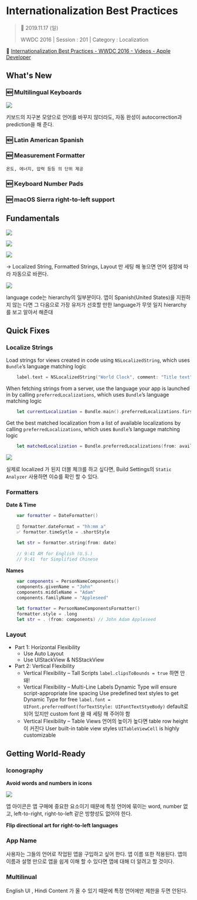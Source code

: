 # Internationalization Best Practices

> 📅 2019.11.17 (일)
>
> WWDC 2016 | Session : 201 | Category : Localization


🔗 [Internationalization Best Practices - WWDC 2016 - Videos - Apple Developer](https://developer.apple.com/videos/play/wwdc2016/201/)

## What's New

### 🆕 Multilingual Keyboards

![](/Jinha/images/Internationalization-Best-Practices-1.png)

키보드의 지구본 모양으로 언어를 바꾸지 않더라도, 자동 완성이 autocorrection과 prediction을 해 준다.

### 🆕 Latin American Spanish

### 🆕 Measurement Formatter

    온도, 에너지, 압력 등등 의 단위 제공

### 🆕 Keyboard Number Pads

### 🆕 macOS Sierra right-to-left support

## Fundamentals

![](/Jinha/images/Internationalization-Best-Practices-2.png)

![](/Jinha/images/Internationalization-Best-Practices-3.png)

![](/Jinha/images/Internationalization-Best-Practices-4.png)

→ Localized String, Formatted Strings, Layout 만 세팅 해 놓으면 언어 설정에 따라 자동으로 바뀐다.

![](/Jinha/images/Internationalization-Best-Practices-5.png)

language code는 hierarchy의 일부분이다. 앱이 Spanish(United States)을 지원하지 않는 다면 그 다음으로 가장 유저가 선호할 만한 language가 무엇 일지 hierarchy를 보고 알아서 해준대

## Quick Fixes

### Localize Strings

Load strings for views created in code using `NSLocalizedString`, which uses `Bundle`’s language matching logic

```Swift
    label.text = NSLocalizedString("World Clock", comment: "Title text")
```

When fetching strings from a server, use the language your app is launched in by calling `preferredLocalizations`, which uses `Bundle`’s language matching logic

```Swift
    let currentLocalization = Bundle.main().preferredLocalizations.first
```

Get the best matched localization from a list of available localizations by calling `preferredLocalizations`, which uses `Bundle`’s language matching logic

```Swift
    let matchedLocalization = Bundle.preferredLocalizations(from: available).first
```

![](/Jinha/images/Internationalization-Best-Practices-6.png)

실제로 localized 가 된지 더블 체크를 하고 싶다면, Build Settings의 `Static Analyzer` 사용하면 이슈를 확인 할 수 있다.

### Formatters

**Date & Time**

```Swift
    var formatter = DateFormatter()
    
    🚫 formatter.dateFormat = "hh:mm a"
    ✅ formatter.timeSytle = .shortStyle
    
    let str = formatter.string(from: date)
    
    // 9:41 AM for English (U.S.)
    // 9:41  for Simplified Chinese
```

**Names**

```Swift
    var components = PersonNameComponents()
    components.givenName = "John"
    components.middleName = "Adam"
    components.familyName = "Appleseed"
    
    let formatter = PersonNameComponentsFormatter()
    formatter.style = .long
    let str = . (from: components) // John Adam Appleseed
```

### Layout

- Part 1: Horizontal Flexibility
    - Use Auto Layout
    - Use UIStackView & NSStackView
- Part 2: Vertical Flexibility
    - Vertical Flexibility – Tall Scripts
    `label.clipsToBounds = true` 하면 안돼!
    - Vertical Flexibility – Multi-Line Labels
    Dynamic Type will ensure script-appropriate line spacing
    Use predefined text styles to get Dynamic Type for free
    `label.font = UIFont.preferredFont(forTextStyle: UIFontTextStyeBody)`
    default로 되어 있지만  custom font 쓸 때 세팅 해 주어야 함
    - Vertical Flexibility – Table Views
    언어의 높이가 높다면 table row height이 커진다
    User built-in table view styles
    `UITableViewCell` is highly customizable

## Getting World-Ready

### Iconography

**Avoid words and numbers in icons**

![](/Jinha/images/Internationalization-Best-Practices-7.png)

앱 아이콘은 앱 구매에 중요한 요소이기 때문에 특정 언어에 묶이는 word, number 없고, left-to-right, right-to-left 같은 방향성도 없어야 한다.

**Flip directional art for right-to-left languages**

### App Name

사용자는 그들의 언어로 작업된 앱을 구입하고 싶어 한다. 앱 이름 또한 적용된다.
앱의 이름과 설명 만으로 앱을 쉽게 이해 할 수 있다면 앱에 대해 더 알려고 할 것이다.

### Multilinual

English UI , Hindi Content 가 올 수 있기 때문에 특정 언어에만 제한을 두면 안된다.
